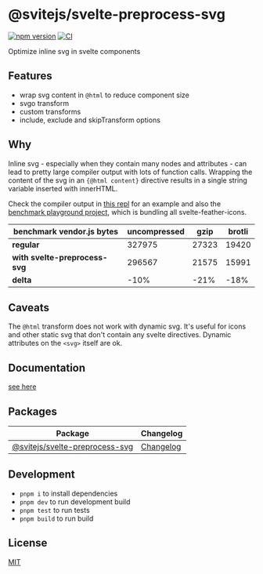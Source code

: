 # @svitejs/svelte-preprocess-svg

[![npm version](https://img.shields.io/npm/v/@svitejs/svelte-preprocess-svg)](https://www.npmjs.com/package/@svitejs/svelte-preprocess-svg)
[![CI](https://github.com/svitejs/svelte-preprocess-svg/actions/workflows/ci.yml/badge.svg)](https://github.com/svitejs/svelte-preprocess-svg/actions/workflows/ci.yml)

Optimize inline svg in svelte components

## Features

- wrap svg content in `@html` to reduce component size
- svgo transform
- custom transforms
- include, exclude and skipTransform options

## Why

Inline svg - especially when they contain many nodes and attributes - can lead to pretty large compiler output with lots of function calls.
Wrapping the content of the svg in an `{@html content}` directive results in a single string variable inserted with innerHTML.

Check the compiler output in [this repl](https://svelte.dev/repl/b885420f332941f0b9cf47dc05f8ce88?version=3.44.1) for an example
and also the [benchmark playground project](packages/playground/benchmark), which is bundling all svelte-feather-icons.

| benchmark vendor.js bytes      | uncompressed | gzip  | brotli |
| ------------------------------ | ------------ | ----- | ------ |
| **regular**                    | 327975       | 27323 | 19420  |
| **with svelte-preprocess-svg** | 296567       | 21575 | 15991  |
| **delta**                      | -10%         | -21%  | -18%   |

## Caveats

The `@html` transform does not work with dynamic svg. It's useful for icons and other static svg that don't contain any svelte directives.
Dynamic attributes on the `<svg>` itself are ok.

## Documentation

[see here](packages/svelte-preprocess-svg/README.md)

## Packages

| Package                                                          | Changelog                                                |
| ---------------------------------------------------------------- | -------------------------------------------------------- |
| [@svitejs/svelte-preprocess-svg](packages/svelte-preprocess-svg) | [Changelog](packages/svelte-preprocess-svg/CHANGELOG.md) |

## Development

- `pnpm i` to install dependencies
- `pnpm dev` to run development build
- `pnpm test` to run tests
- `pnpm build` to run build

## License

[MIT](./LICENSE)
